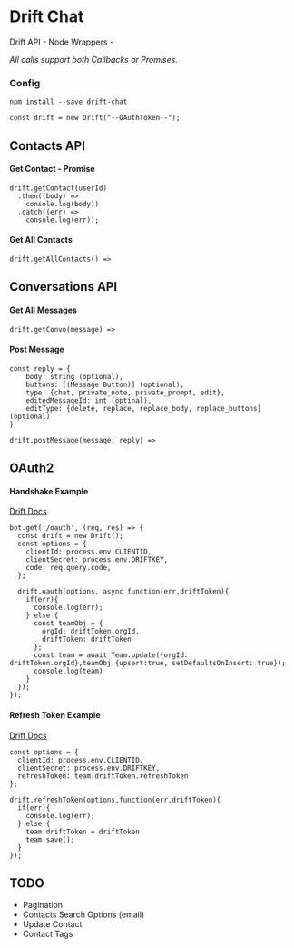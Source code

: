 # Drift Chat

Drift API - Node Wrappers -

*All calls support both Callbacks or Promises.*

### Config

`npm install --save drift-chat`

`const drift = new Drift("--OAuthToken--");`

## Contacts API

#### Get Contact - Promise

```
drift.getContact(userId)
  .then((body) =>
    console.log(body))
  .catch((err) =>
    console.log(err));
````

#### Get All Contacts

```
drift.getAllContacts() =>
```

## Conversations API

#### Get All Messages

```
drift.getConvo(message) =>
```

#### Post Message

```
const reply = {
    body: string (optional),
    buttons: [(Message Button)] (optional),
    type: {chat, private_note, private_prompt, edit},
    editedMessageId: int (optinal),
    editType: {delete, replace, replace_body, replace_buttons} (optional)
}

drift.postMessage(message, reply) =>
```

## OAuth2

#### Handshake Example
[Drift Docs](https://devdocs.drift.com/docs/authentication-and-scopes)

```
bot.get('/oauth', (req, res) => {
  const drift = new Drift();
  const options = {
    clientId: process.env.CLIENTID,
    clientSecret: process.env.DRIFTKEY,
    code: req.query.code,
  };

  drift.oauth(options, async function(err,driftToken){
    if(err){
      console.log(err);
    } else {
      const teamObj = {
        orgId: driftToken.orgId,
        driftToken: driftToken
      };
      const team = await Team.update({orgId: driftToken.orgId},teamObj,{upsert:true, setDefaultsOnInsert: true});
      console.log(team)
    }
  });
});
```

#### Refresh Token Example
[Drift Docs](https://devdocs.drift.com/docs/authentication-and-scopes#section-3-refresh-your-tokens)

```
const options = {
  clientId: process.env.CLIENTID,
  clientSecret: process.env.DRIFTKEY,
  refreshToken: team.driftToken.refreshToken
};

drift.refreshToken(options,function(err,driftToken){
  if(err){
    console.log(err);
  } else {
    team.driftToken = driftToken
    team.save();
  }
});
```

## TODO
* Pagination
* Contacts Search Options (email)
* Update Contact
* Contact Tags